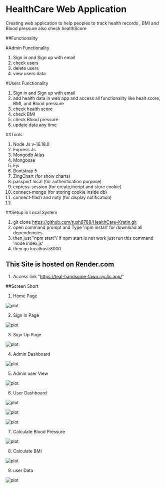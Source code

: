 # HealthCare Web Application 
Creating web application to help peoples to track  health records , BMI and Blood pressure also check healthScore 

##Functionality

#Admin Functionality
1. Sign in and Sign up with email
2. check users
3. delete users
4. view users data

#Users Functionality
1. Sign in and Sign up with email
2. add health data in web app and access all functionality like healt score, BMI, and Blood pressure 
3. check health score
4. check BMI 
5. check Blood pressure 
6. update data any time
  
##Tools 
1. Node Js  v-16.18.0
2. Express Js
3. Mongodb Atlas
4. Mongoose
5. Ejs 
6. Bootstrap 5
7. ZingChart (for show charts)
8. passport local (for authentication purpose)
9. express-session (for create,incript and store cookie)
10. connect-mongo (for storing cookie inside db)
11. connect-flash and noty (for display notification)
12. 


##Setup in Local System

1. git clone https://github.com/tush8788/HealthCare-Kratin.git
2. open command prompt and Type 'npm install' for download all dependencies
3. then just "npm start"/ if npm start is not work just run this command 'node index.js'
4. then go localhost:8000


## This Site is hosted on Render.com
1. Access link "https://teal-handsome-fawn.cyclic.app/"



##Screen Short

1. Home Page

![plot](./screenshort/homePage.png)

2. Sign In Page 

![plot](/screenshort/signin.png)

3. Sign Up Page

![plot](/screenshort/signup.png)

4. Admin Dashboard

 ![plot](/screenshort/adminDashboard.png)

5. Admin user View 

![plot](/screenshort/adminViewUser.png)

6. User Dashboard

![plot](/screenshort/userDashboard.png)

![plot](/screenshort/userDashboard1.png)

![plot](/screenshort/userDashboard2.png)

7. Calculate Blood Pressure

![plot](/screenshort/bloodpressure.png)

8. Calculate BMI

![plot](/screenshort/BMI.png)

9. user Data

![plot](/screenshort/create.png)
